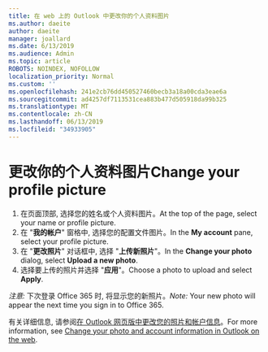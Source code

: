 ```yaml
---
title: 在 web 上的 Outlook 中更改你的个人资料图片
ms.author: daeite
author: daeite
manager: joallard
ms.date: 6/13/2019
ms.audience: Admin
ms.topic: article
ROBOTS: NOINDEX, NOFOLLOW
localization_priority: Normal
ms.custom: ''
ms.openlocfilehash: 241e2cb76dd450527460becb3a18a00cda3eae6a
ms.sourcegitcommit: ad4257df7113531cea883b477d505918da99b325
ms.translationtype: MT
ms.contentlocale: zh-CN
ms.lasthandoff: 06/13/2019
ms.locfileid: "34933905"
---
```

# <a name="change-your-profile-picture"></a><span data-ttu-id="6934f-102">更改你的个人资料图片</span><span class="sxs-lookup"><span data-stu-id="6934f-102">Change your profile picture</span></span>

1. <span data-ttu-id="6934f-103">在页面顶部, 选择您的姓名或个人资料图片。</span><span class="sxs-lookup"><span data-stu-id="6934f-103">At the top of the page, select your name or profile picture.</span></span>
1. <span data-ttu-id="6934f-104">在 "**我的帐户**" 窗格中, 选择您的配置文件图片。</span><span class="sxs-lookup"><span data-stu-id="6934f-104">In the **My account** pane, select your profile picture.</span></span>
1. <span data-ttu-id="6934f-105">在 "**更改照片**" 对话框中, 选择 "**上传新照片**"。</span><span class="sxs-lookup"><span data-stu-id="6934f-105">In the **Change your photo** dialog, select **Upload a new photo**.</span></span>
1. <span data-ttu-id="6934f-106">选择要上传的照片并选择 "**应用**"。</span><span class="sxs-lookup"><span data-stu-id="6934f-106">Choose a photo to upload and select **Apply**.</span></span>

<span data-ttu-id="6934f-107">*注意:* 下次登录 Office 365 时, 将显示您的新照片。</span><span class="sxs-lookup"><span data-stu-id="6934f-107">*Note:* Your new photo will appear the next time you sign in to Office 365.</span></span>

<span data-ttu-id="6934f-108">有关详细信息, 请参阅[在 Outlook 网页版中更改您的照片和帐户信息](https://support.office.com/article/b2dbb289-851d-4bed-93c3-3e136f5659ec)。</span><span class="sxs-lookup"><span data-stu-id="6934f-108">For more information, see [Change your photo and account information in Outlook on the web](https://support.office.com/article/b2dbb289-851d-4bed-93c3-3e136f5659ec).</span></span>